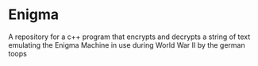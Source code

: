 # Enigma
A repository for a c++ program that encrypts and decrypts a string of text emulating the Enigma Machine in use during World War II by the german toops
